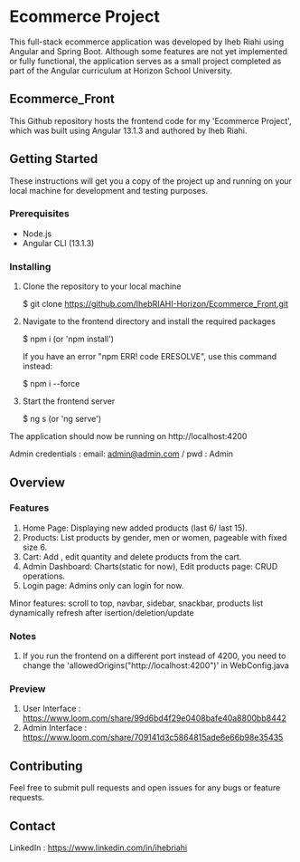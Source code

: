 # Ecommerce Project

This full-stack ecommerce application was developed by Iheb Riahi using Angular and Spring Boot.
Although some features are not yet implemented or fully functional, the application serves as a small project completed as part of the Angular curriculum at Horizon School University.

## Ecommerce_Front
This Github repository hosts the frontend code for my 'Ecommerce Project', which was built using Angular 13.1.3 and authored by Iheb Riahi.

## Getting Started

These instructions will get you a copy of the project up and running on your local machine for development and testing purposes.

### Prerequisites

- Node.js
- Angular CLI (13.1.3)

### Installing

1. Clone the repository to your local machine

    $ git clone https://github.com/IhebRIAHI-Horizon/Ecommerce_Front.git


2. Navigate to the frontend directory and install the required packages

    $ npm i (or 'npm install')

    If you have an error "npm ERR! code ERESOLVE", use this command instead:

    $ npm i --force

3. Start the frontend server

    $ ng s (or 'ng serve')

The application should now be running on http://localhost:4200

Admin credentials : email: admin@admin.com / pwd : Admin

## Overview

### Features

1. Home Page: Displaying new added products (last 6/ last 15).
2. Products: List products by gender, men or women, pageable with fixed size 6.
3. Cart: Add , edit quantity and delete products from the cart.
4. Admin Dashboard: Charts(static for now), Edit products page: CRUD operations.
5. Login page: Admins only can login for now.

Minor features: scroll to top, navbar, sidebar, snackbar, products list dynamically refresh after isertion/deletion/update

### Notes

1. If you run the frontend on a different port instead of 4200, you need to change the 'allowedOrigins("http://localhost:4200")' in WebConfig.java

### Preview

1. User Interface : https://www.loom.com/share/99d6bd4f29e0408bafe40a8800bb8442
2. Admin Interface : https://www.loom.com/share/709141d3c5864815ade6e66b98e35435

## Contributing

Feel free to submit pull requests and open issues for any bugs or feature requests.

## Contact

LinkedIn : https://www.linkedin.com/in/ihebriahi
